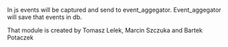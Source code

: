In js events will be captured and send to event_aggegator. Event_aggegator will save that events in db.

That module is created by Tomasz Lelek, Marcin Szczuka and Bartek Potaczek
